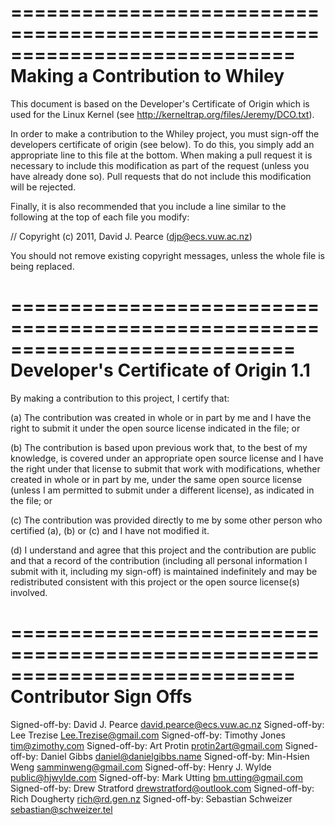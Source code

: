 ============================================================================
Making a Contribution to Whiley
============================================================================

This document is based on the Developer's Certificate of Origin which
is used for the Linux Kernel (see
http://kerneltrap.org/files/Jeremy/DCO.txt).

In order to make a contribution to the Whiley project, you must
sign-off the developers certificate of origin (see below).  To do
this, you simply add an appropriate line to this file at the bottom.
When making a pull request it is necessary to include this
modification as part of the request (unless you have already done so).
Pull requests that do not include this modification will be rejected.

Finally, it is also recommended that you include a line similar to the
following at the top of each file you modify:

// Copyright (c) 2011, David J. Pearce (djp@ecs.vuw.ac.nz)

You should not remove existing copyright messages, unless the whole
file is being replaced.

============================================================================
Developer's Certificate of Origin 1.1
============================================================================

By making a contribution to this project, I certify that:

(a) The contribution was created in whole or in part by me and I
    have the right to submit it under the open source license
    indicated in the file; or

(b) The contribution is based upon previous work that, to the best
    of my knowledge, is covered under an appropriate open source
    license and I have the right under that license to submit that
    work with modifications, whether created in whole or in part
    by me, under the same open source license (unless I am
    permitted to submit under a different license), as indicated
    in the file; or

(c) The contribution was provided directly to me by some other
    person who certified (a), (b) or (c) and I have not modified
    it.

(d) I understand and agree that this project and the contribution
    are public and that a record of the contribution (including all
    personal information I submit with it, including my sign-off) is
    maintained indefinitely and may be redistributed consistent with
    this project or the open source license(s) involved.

============================================================================
Contributor Sign Offs
============================================================================

Signed-off-by: David J. Pearce <david.pearce@ecs.vuw.ac.nz>
Signed-off-by: Lee Trezise <Lee.Trezise@gmail.com>
Signed-off-by: Timothy Jones <tim@zimothy.com>
Signed-off-by: Art Protin <protin2art@gmail.com>
Signed-off-by: Daniel Gibbs <daniel@danielgibbs.name>
Signed-off-by: Min-Hsien Weng <samminweng@gmail.com>
Signed-off-by: Henry J. Wylde <public@hjwylde.com>
Signed-off-by: Mark Utting <bm.utting@gmail.com>
Signed-off-by: Drew Stratford <drewstratford@outlook.com>
Signed-off-by: Rich Dougherty <rich@rd.gen.nz>
Signed-off-by: Sebastian Schweizer <sebastian@schweizer.tel>
